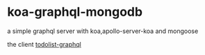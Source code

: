 # koa-graphql-mongodb

a simple graphql server with koa,apollo-server-koa and mongoose

the client [todolist-graphql](https://github.com/zhangyu1818/todolist-graphql)
